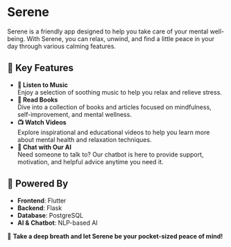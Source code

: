 # Serene
Serene is a friendly app designed to help you take care of your mental well-being. With Serene, you can relax, unwind, and find a little peace in your day through various calming features.

## 📌 Key Features
- **🎵 Listen to Music**  
  Enjoy a selection of soothing music to help you relax and relieve stress.
- **📖 Read Books**  
  Dive into a collection of books and articles focused on mindfulness, self-improvement, and mental wellness.
- **📺 Watch Videos**  
  Explore inspirational and educational videos to help you learn more about mental health and relaxation techniques.
- **💬 Chat with Our AI**  
  Need someone to talk to? Our chatbot is here to provide support, motivation, and helpful advice anytime you need it.

## 🚀 Powered By
- **Frontend**: Flutter
- **Backend**: Flask
- **Database**: PostgreSQL
- **AI & Chatbot**: NLP-based AI

🌿 **Take a deep breath and let Serene be your pocket-sized peace of mind!**